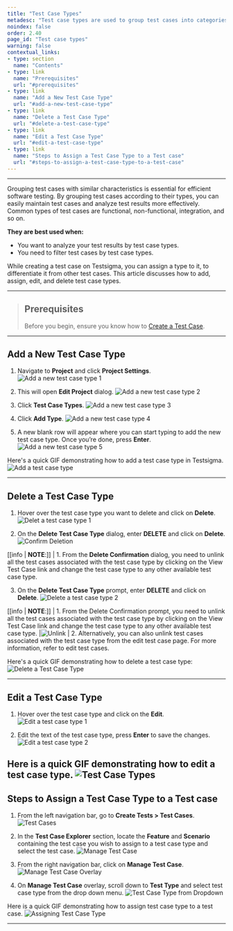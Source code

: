 ```yaml
---
title: "Test Case Types"
metadesc: "Test case types are used to group test cases into categories with similar characteristics. Learn about test case types in Testsigma and how to use them."
noindex: false
order: 2.40
page_id: "Test case types"
warning: false
contextual_links:
- type: section
  name: "Contents"
- type: link
  name: "Prerequisites"
  url: "#prerequisites"
- type: link
  name: "Add a New Test Case Type"
  url: "#add-a-new-test-case-type"
- type: link
  name: "Delete a Test Case Type"
  url: "#delete-a-test-case-type"
- type: link
  name: "Edit a Test Case Type"
  url: "#edit-a-test-case-type"
- type: link
  name: "Steps to Assign a Test Case Type to a Test case"
  url: "#steps-to-assign-a-test-case-type-to-a-test-case"
---
```


---

Grouping test cases with similar characteristics is essential for efficient software testing. By grouping test cases according to their types, you can easily maintain test cases and analyze test results more effectively. Common types of test cases are functional, non-functional, integration, and so on. 

**They are best used when:**
- You want to analyze your test results by test case types.
- You need to filter test cases by test case types.

While creating a test case on Testsigma, you can assign a type to it, to differentiate it from other test cases. This article discusses how to add, assign, edit, and delete test case types. 

---

> ## **Prerequisites**
>
> 
> Before you begin, ensure you know how to [Create a Test Case](https://testsigma.com/docs/test-cases/manage/add-edit-delete/).

---

## **Add a New Test Case Type**

1. Navigate to **Project** and click **Project Settings**.
![Add a new test case type 1](https://s3.amazonaws.com/static-docs.testsigma.com/new_images/projects/applications/Add_a_new_test_case_type_step_1.png)

2. This will open **Edit Project** dialog. 
![Add a new test case type 2](https://s3.amazonaws.com/static-docs.testsigma.com/new_images/projects/applications/Add_a_new_test_case_type_step_2.png)

3. Click **Test Case Types**.
![Add a new test case type 3](https://s3.amazonaws.com/static-docs.testsigma.com/new_images/projects/applications/Add_a_new_test_case_type_step_3.png)

4. Click **Add Type**.
![Add a new test case type 4](https://s3.amazonaws.com/static-docs.testsigma.com/new_images/projects/applications/Add_a_new_test_case_type_step_4.png)

5. A new blank row will appear where you can start typing to add the new test case type. Once you’re done, press **Enter**.
![Add a new test case type 5](https://s3.amazonaws.com/static-docs.testsigma.com/new_images/projects/applications/Add_a_new_test_case_type_step_5.png)

Here's a quick GIF demonstrating how to add a test case type in Testsigma.
![Add a test case type](https://s3.amazonaws.com/static-docs.testsigma.com/new_images/projects/applications/Add_a_Test_Case_Type_1.gif)


---

## **Delete a Test Case Type**

1. Hover over the test case type you want to delete and click on **Delete**.
![Delet a test case type 1](https://s3.amazonaws.com/static-docs.testsigma.com/new_images/projects/applications/Delete_a_new_test_case_type_step_1.png)

2. On the **Delete Test Case Type** dialog, enter **DELETE** and click on **Delete**.
![Confirm Deletion](https://s3.amazonaws.com/static-docs.testsigma.com/new_images/projects/applications/tctdctct.png)

[[info | **NOTE**:]]
| 1. From the **Delete Confirmation** dialog, you need to unlink all the test cases associated with the test case type by clicking on the View Test Case link and change the test case type to any other available test case type. 

3. On the **Delete Test Case Type** prompt, enter **DELETE** and click on **Delete**.
![Delete a test case type 2](https://s3.amazonaws.com/static-docs.testsigma.com/new_images/projects/applications/Delete_a_new_test_case_type_step_2.png)

[[info | **NOTE**:]]
| 1. From the Delete Confirmation prompt, you need to unlink all the test cases associated with the test case type by clicking on the View Test Case link and change the test case type to any other available test case type. 
|![Unlink](https://s3.amazonaws.com/static-docs.testsigma.com/new_images/projects/applications/Delete_a_test_case_type_note.png)
| 2. Alternatively, you can also unlink test cases associated with the test case type from the edit test case page. For more information, refer to edit test cases.

Here's a quick GIF demonstrating how to delete a test case type:
![Delete a Test Case Type](https://s3.amazonaws.com/static-docs.testsigma.com/new_images/projects/applications/Delete_a_test_case_type.gif)

---

## **Edit a Test Case Type**

1. Hover over the test case type and click on the **Edit**.
![Edit a test case type 1](https://s3.amazonaws.com/static-docs.testsigma.com/new_images/projects/applications/Edit_a_new_test_case_type_step_1.png)

2. Edit the text of the test case type, press **Enter** to save the changes.
![Edit a test case type 2](https://s3.amazonaws.com/static-docs.testsigma.com/new_images/projects/applications/Edit_a_new_test_case_type_step_2.png)

Here is a quick GIF demonstrating how to edit a test case type.
![Test Case Types](https://s3.amazonaws.com/static-docs.testsigma.com/new_images/projects/applications/Edit_a_test_case_type.gif)
---

## **Steps to Assign a Test Case Type to a Test case**

1. From the left navigation bar, go to **Create Tests > Test Cases**.
![Test Cases](https://s3.amazonaws.com/static-docs.testsigma.com/new_images/projects/applications/Assign_a_test_case_to_a_type_1.png)

2. In the **Test Case Explorer** section, locate the **Feature** and **Scenario** containing the test case you wish to assign to a test case type and select the test case. 
![Manage Test Case](https://s3.amazonaws.com/static-docs.testsigma.com/new_images/projects/applications/Assign_a_test_case_to_a_type_2.png)

3. From the right navigation bar, click on **Manage Test Case**.  
![Manage Test Case Overlay](https://s3.amazonaws.com/static-docs.testsigma.com/new_images/projects/applications/Assign_a_test_case_to_a_type_3.png)

4. On **Manage Test Case** overlay, scroll down to **Test Type** and select test case type from the drop down menu.
![Test Case Type from Dropdown](https://s3.amazonaws.com/static-docs.testsigma.com/new_images/projects/applications/Assign_a_test_case_to_a_type_4.1.png)

Here is a quick GIF demonstrating how to assign test case type to a test case.
![Assigning Test Case Type](https://s3.amazonaws.com/static-docs.testsigma.com/new_images/projects/applications/Assign_a_test_case_to_a_test_case_type.gif)


---